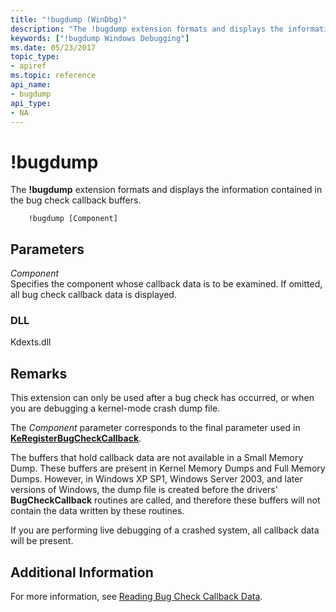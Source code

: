 ```yaml
---
title: "!bugdump (WinDbg)"
description: "The !bugdump extension formats and displays the information contained in the bug check callback buffers."
keywords: ["!bugdump Windows Debugging"]
ms.date: 05/23/2017
topic_type:
- apiref
ms.topic: reference
api_name:
- bugdump
api_type:
- NA
---
```


# !bugdump

The **!bugdump** extension formats and displays the information contained in the bug check callback buffers.

```dbgsyntax
    !bugdump [Component] 
```

## <span id="ddk__bugdump_dbg"></span><span id="DDK__BUGDUMP_DBG"></span>Parameters

<span id="_______Component______"></span><span id="_______component______"></span><span id="_______COMPONENT______"></span> *Component*   
Specifies the component whose callback data is to be examined. If omitted, all bug check callback data is displayed.

### DLL

Kdexts.dll

## Remarks

This extension can only be used after a bug check has occurred, or when you are debugging a kernel-mode crash dump file.

The *Component* parameter corresponds to the final parameter used in [**KeRegisterBugCheckCallback**](/windows-hardware/drivers/ddi/wdm/nf-wdm-keregisterbugcheckcallback).

The buffers that hold callback data are not available in a Small Memory Dump. These buffers are present in Kernel Memory Dumps and Full Memory Dumps. However, in Windows XP SP1, Windows Server 2003, and later versions of Windows, the dump file is created before the drivers' **BugCheckCallback** routines are called, and therefore these buffers will not contain the data written by these routines.

If you are performing live debugging of a crashed system, all callback data will be present.

## Additional Information

For more information, see [Reading Bug Check Callback Data](../debugger/reading-bug-check-callback-data.md).
